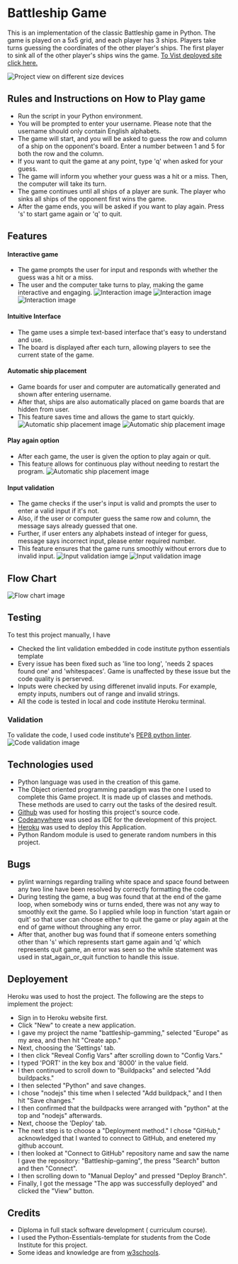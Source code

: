 # Battleship Game

This is an implementation of the classic Battleship game in Python. The game is played on a 5x5 grid, and each player has 3 ships. Players take turns guessing the coordinates of the other player's ships. The first player to sink all of the other player's ships wins the game.
[To Vist deployed site click here.](https://battleship-gaming-73f3dbc3be56.herokuapp.com/)

![Project view on different size devices](documentation/screenshot.png)

## Rules and Instructions on How to Play game

- Run the script in your Python environment.
- You will be prompted to enter your username. Please note that the username should only contain English   alphabets.
- The game will start, and you will be asked to guess the row and column of a ship on the opponent's board. Enter a number between 1 and 5 for both the row and the column.
- If you want to quit the game at any point, type 'q' when asked for your guess.
- The game will inform you whether your guess was a hit or a miss. Then, the computer will take its turn.
- The game continues until all ships of a player are sunk. The player who sinks all ships of the opponent first wins the game.
- After the game ends, you will be asked if you want to play again. Press 's' to start game again or 'q' to quit.

## Features

#### Interactive game
- The game prompts the user for input and responds with whether the guess was a hit or a miss.
- The user and the computer take turns to play, making the game interactive and engaging.
![Interaction image](documentation/interactive_game_1.png)
![Interaction image](documentation/interactive_game_2.png)
![Interaction image](documentation/interactive_game_3.png)
#### Intuitive Interface
- The game uses a simple text-based interface that's easy to understand and use.
- The board is displayed after each turn, allowing players to see the current state of the game.
#### Automatic ship placement
- Game boards for user and computer are automatically generated and shown after entering username.
- After that, ships are also automatically placed on game boards that are hidden from user. 
- This feature saves time and allows the game to start quickly.
![Automatic ship placement image](documentation/automatic_ship_placement_1.png)
![Automatic ship placement image](documentation/automatic_ship_placement_2.png)
#### Play again option
- After each game, the user is given the option to play again or quit.
- This feature allows for continuous play without needing to restart the program.
![Automatic ship placement image](documentation/play_again.png)
#### Input validation
- The game checks if the user's input is valid and prompts the user to enter a valid input if it's not.
- Also, if the user or computer guess the same row and column, the message says already guessed that one.
- Further, if user enters any alphabets instead of integer for guess, message says incorrect input,
 please enter required number.
- This feature ensures that the game runs smoothly without errors due to invalid input.
![Input validation iamge](documentation/input_validation_1.png)
![Input validation image](documentation/input_validation_2.png)


## Flow Chart
![Flow chart image](documentation/flow_chart.png)

## Testing

To test this project manually, I have
- Checked the lint validation embedded in code institute python essentials template
- Every issue has been fixed such as 'line too long', 'needs 2 spaces found one' and 'whitespaces'. Game is unaffected by these issue but the code quality is perserved.
- Inputs were checked by using differenet invalid inputs. For example, empty inputs, numbers out of range and invalid strings.
- All the code is tested in local and code institute Heroku terminal.

### Validation
To validate the code, I used code institute's [PEP8 python linter](https://pep8ci.herokuapp.com/).
![Code validation image](documentation/code_validation.png)
## Technologies used
- Python language was used in the creation of this game.
- The Object oriented programming paradigm was the one I used to complete this Game project. It is made up of classes and methods. These methods are used to carry out the tasks of the desired result.
- [Github](https://github.com/) was used for hosting this project's source code.
- [Codeanywhere](https://codeanywhere.com/) was used as IDE for the development of this project.
- [Heroku](https://www.heroku.com/) was used to deploy this Application.
- Python Random module is used to generate random numbers in this project.

## Bugs
- pylint warnings regarding trailing white space and space found between any two line have been resolved by correctly formatting the code.
- During testing the game, a bug was found that at the end of the game loop, when somebody wins or turns ended, there was not any way to smoothly exit the game. So I applied while loop in function 'start again or quit' so that user can choose either to quit the game or play again at the end of game without throughing any error.
- After that, another bug was found that if someone enters something other than 's' which represents start game again and 'q' which represents quit game, an error was seen so the while statement was used in stat_again_or_quit function to handle this issue.

## Deployement
Heroku was used to host the project. The following are the steps to implement the project:

- Sign in to Heroku website first.
- Click "New" to create a new application.
- I gave my project the name "battleship-gamming," selected "Europe" as my area, and then hit "Create app."
- Next, choosing the 'Settings' tab.
- I then click "Reveal Config Vars" after scrolling down to "Config Vars."
- I typed 'PORT' in the key box and '8000' in the value field.
- I then continued to scroll down to "Buildpacks" and selected "Add buildpacks."
- I then selected "Python" and save changes.
- I chose "nodejs" this time when I selected "Add buildpack," and I then hit "Save changes."
- I then confirmed that the buildpacks were arranged with "python" at the top and "nodejs" afterwards.
- Next, choose the 'Deploy' tab.
- The next step is to choose a "Deployment method." I chose "GitHub," acknowledged that I wanted to connect to GitHub, and enetered my github account.
- I then looked at "Connect to GitHub" repository name and saw the name I gave the repository: "Battleship-gaming", the press "Search" button and then "Connect".
- I then scrolling down to "Manual Deploy" and pressed "Deploy Branch".
- Finally, I got the message "The app was successfully deployed" and  clicked the "View" button.

## Credits
-  Diploma in full stack software development ( curriculum course).
- I used the Python-Essentials-template for students from the Code Institute for this project.
- Some ideas and knowledge are from [w3schools](https://www.w3schools.com/).
